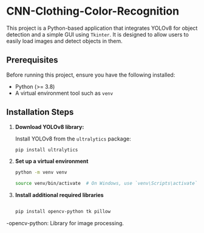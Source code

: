 # CNN-Clothing-Color-Recognition

This project is a Python-based application that integrates YOLOv8 for object detection and a simple GUI using `Tkinter`. It is designed to allow users to easily load images and detect objects in them.

## Prerequisites

Before running this project, ensure you have the following installed:

- Python (>= 3.8)
- A virtual environment tool such as `venv`

## Installation Steps

1. **Download YOLOv8 library:**

   Install YOLOv8 from the `ultralytics` package:

   ```bash
   pip install ultralytics

2. **Set up a virtual environment**
   ```bash
   python -m venv venv
   
   source venv/bin/activate  # On Windows, use `venv\Scripts\activate`

3. **Install additional required libraries**
   ```bash

   pip install opencv-python tk pillow

  -opencv-python: Library for image processing.

